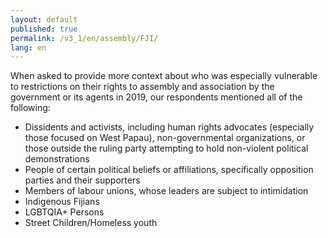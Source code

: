 ```yaml
---
layout: default
published: true
permalink: /v3_1/en/assembly/FJI/
lang: en
---
```

When asked to provide more context about who was especially vulnerable to restrictions on their rights to assembly and association by the government or its agents in 2019, our respondents mentioned all of the following: 

- Dissidents and activists, including human rights advocates (especially those focused on West Papau), non-governmental organizations, or those outside the ruling party attempting to hold non-violent political demonstrations  
- People of certain political beliefs or affiliations, specifically opposition parties and their supporters 
- Members of labour unions, whose leaders are subject to intimidation 
- Indigenous Fijians 
- LGBTQIA+ Persons 
- Street Children/Homeless youth 
